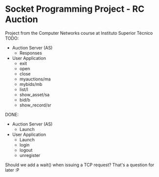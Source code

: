 # Socket Programming Project - RC Auction
Project from the Computer Networks course at Instituto Superior Técnico
TODO:
- Auction Server (AS)
  - Responses
- User Application
  - exit
  - open
  - close
  - myauctions/ma
  - mybids/mb
  - list/l
  - show_asset/sa
  - bid/b
  - show_record/sr

DONE:
- Auction Server (AS)
  - Launch
- User Application
  - Launch
  - login
  - logout
  - unregister

Should we add a wait() when issuing a TCP request? That's a question for later :P